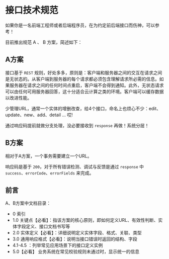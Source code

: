 # 接口技术规范

如果你是一名前端工程师或者后端程序员，在为约定前后端接口而伤神，可以参考！

目前推出规范 A 、 B 方案，简述如下：

## A方案 ##

接口基于 `REST` 规则，好处多多，原则是：客户端和服务器之间的交互在请求之间是无状态的。从客户端到服务器的每个请求都必须包含理解请求所必需的信息。如果服务器在请求之间的任何时间点重启，客户端不会得到通知。此外，无状态请求可以由任何可用服务器回答，这十分适合云计算之类的环境。客户端可以缓存数据以改进性能。

少管理URL，通常一个实体的增删改查，给4个接口，命名上也烦心不少：edit、update、new、add、detail ... 哎!

通过响应码提前就做分支处理，没必要接收到 `response` 再做！系统分层！


## B方案 ##

相对于A方案，一个事务需要建立一个URL。

响应码是基于 `200`，对于所有错误检测、调试与反馈是通过 `response` 中 `success`、`errorCode`、`errorFields` 来完成。

## 前言 ##

A、B方案中文档目录：

- 0 索引
- 1.0 关键点【必看】：指该方案的核心原则，即如何定义URL、有效性判断、实体字段定义、接口文档书写等 
- 2.0 实体定义【必看】：详细说明定义实体字段、格式、关联、类型
- 3.0 通用响应格式【必看】：说明当接口错误时返回的结构、字段
- 4.1-4.5 ：列举常见应用场景下的接口定义实例
- 5.0【必看】 业务系统在常见校验规则未通过时，显示统一的信息